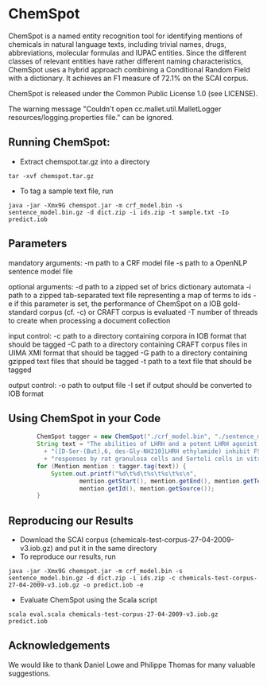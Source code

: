# ChemSpot

ChemSpot is a named entity recognition tool for identifying mentions of chemicals in natural language texts, including trivial names, drugs, abbreviations, molecular formulas and IUPAC entities. Since the different classes of relevant entities have rather different naming characteristics, ChemSpot uses a hybrid approach combining a Conditional Random Field with a dictionary. It achieves an F1 measure of 72.1% on the SCAI corpus.

ChemSpot is released under the Common Public License 1.0 (see LICENSE).

The warning message "Couldn't open cc.mallet.util.MalletLogger resources/logging.properties file." can be ignored.

## Running ChemSpot:
- Extract chemspot.tar.gz into a directory
```
tar -xvf chemspot.tar.gz
```
- To tag a sample text file, run
```
java -jar -Xmx9G chemspot.jar -m crf_model.bin -s sentence_model.bin.gz -d dict.zip -i ids.zip -t sample.txt -Io predict.iob
```

## Parameters
  mandatory arguments:
    -m path to a CRF model file
    -s path to a OpenNLP sentence model file

  optional arguments:
    -d path to a zipped set of brics dictionary automata
    -i path to a zipped tab-separated text file representing a map of terms to ids
    -e if this parameter is set, the performance of ChemSpot on a IOB gold-standard corpus (cf. -c) or CRAFT corpus is evaluated
    -T number of threads to create when processing a document collection

  input control:
    -c path to a directory containing corpora in IOB format that should be tagged
    -C path to a directory containing CRAFT corpus files in UIMA XMI format that should be tagged
    -G path to a directory containing gzipped text files that should be tagged
    -t path to a text file that should be tagged

  output control:
    -o path to output file
    -I set if output should be converted to IOB format


## Using ChemSpot in your Code
```java
        ChemSpot tagger = new ChemSpot("./crf_model.bin", "./sentence_model.bin.gz", "./dict.bin", "./ids.zip");
        String text = "The abilities of LHRH and a potent LHRH agonist "
          + "([D-Ser-(But),6, des-Gly-NH210]LHRH ethylamide) inhibit FSH "
          + "responses by rat granulosa cells and Sertoli cells in vitro have been compared.";
        for (Mention mention : tagger.tag(text)) {
            System.out.printf("%d\t%d\t%s\t%s\t%s\n", 
                    mention.getStart(), mention.getEnd(), mention.getText(), 
                    mention.getId(), mention.getSource());
        }
```

## Reproducing our Results
- Download the SCAI corpus (chemicals-test-corpus-27-04-2009-v3.iob.gz) and put it in the same directory
- To reproduce our results, run
```
java -jar -Xmx9G chemspot.jar -m crf_model.bin -s sentence_model.bin.gz -d dict.zip -i ids.zip -c chemicals-test-corpus-27-04-2009-v3.iob.gz -o predict.iob -e
```
- Evaluate ChemSpot using the Scala script
```
scala eval.scala chemicals-test-corpus-27-04-2009-v3.iob.gz predict.iob
```

## Acknowledgements
We would like to thank Daniel Lowe and Philippe Thomas for many valuable suggestions. 
